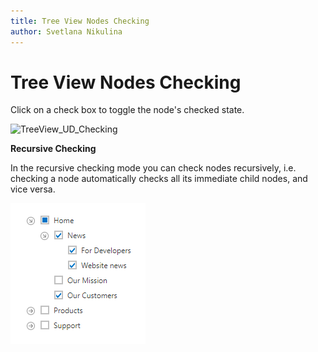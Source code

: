 ```yaml
---
title: Tree View Nodes Checking
author: Svetlana Nikulina
---
```

# Tree View Nodes Checking
Click on a check box to toggle the node's checked state.

![TreeView_UD_Checking](../../images/img13277.png)

**Recursive Checking**

In the recursive checking mode you can check nodes recursively, i.e. checking a node automatically checks all its immediate child nodes, and vice versa.

![TreeView_UD_Checking](../../images/tree-view-checking-recursive.png)